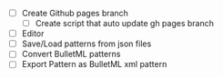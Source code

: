- [ ] Create Github pages branch
    - [ ] Create script that auto update gh pages branch
- [ ] Editor
- [ ] Save/Load patterns from json files
- [ ] Convert BulletML patterns
- [ ] Export Pattern as BulletML xml pattern